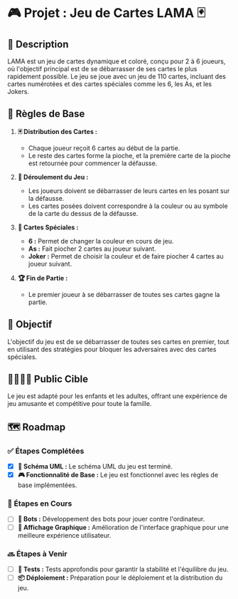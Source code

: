# 🎮 Projet : Jeu de Cartes LAMA 🃏

## 📝 Description
LAMA est un jeu de cartes dynamique et coloré, conçu pour 2 à 6 joueurs, où l'objectif principal est de se débarrasser de ses cartes le plus rapidement possible. Le jeu se joue avec un jeu de 110 cartes, incluant des cartes numérotées et des cartes spéciales comme les 6, les As, et les Jokers.

## 🎯 Règles de Base

1. **🃏 Distribution des Cartes :**
   - Chaque joueur reçoit 6 cartes au début de la partie.
   - Le reste des cartes forme la pioche, et la première carte de la pioche est retournée pour commencer la défausse.

2. **🔄 Déroulement du Jeu :**
   - Les joueurs doivent se débarrasser de leurs cartes en les posant sur la défausse.
   - Les cartes posées doivent correspondre à la couleur ou au symbole de la carte du dessus de la défausse.

3. **🌟 Cartes Spéciales :**
   - **6 :** Permet de changer la couleur en cours de jeu.
   - **As :** Fait piocher 2 cartes au joueur suivant.
   - **Joker :** Permet de choisir la couleur et de faire piocher 4 cartes au joueur suivant.

4. **🏆 Fin de Partie :**
   - Le premier joueur à se débarrasser de toutes ses cartes gagne la partie.

## 🎯 Objectif
L'objectif du jeu est de se débarrasser de toutes ses cartes en premier, tout en utilisant des stratégies pour bloquer les adversaires avec des cartes spéciales.

## 👨‍👩‍👧‍👦 Public Cible
Le jeu est adapté pour les enfants et les adultes, offrant une expérience de jeu amusante et compétitive pour toute la famille.

## 🗺️ Roadmap

### ✅ Étapes Complétées
- [x] **📐 Schéma UML :** Le schéma UML du jeu est terminé.
- [x] **🎮 Fonctionnalité de Base :** Le jeu est fonctionnel avec les règles de base implémentées.

### 🚧 Étapes en Cours
- [ ] **🤖 Bots :** Développement des bots pour jouer contre l'ordinateur.
- [ ] **🎨 Affichage Graphique :** Amélioration de l'interface graphique pour une meilleure expérience utilisateur.

### 🔜 Étapes à Venir
- [ ] **🧪 Tests :** Tests approfondis pour garantir la stabilité et l'équilibre du jeu.
- [ ] **📦 Déploiement :** Préparation pour le déploiement et la distribution du jeu.
